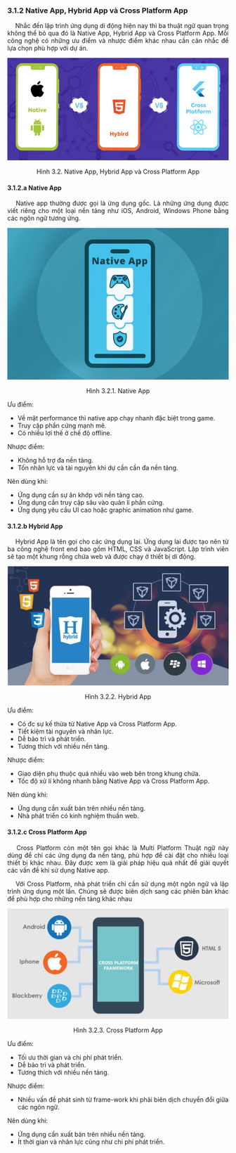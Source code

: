 ### **3.1.2 Native App, Hybrid App và Cross Platform App**

<p style='text-align: justify;'>
&emsp;
Nhắc đến lập trình ứng dụng di động hiện nay thì ba thuật ngữ quan trọng không thể bỏ qua đó là Native App, Hybrid App và Cross Platform App.
Mỗi công nghệ có những ưu điểm và nhược điểm khác nhau cần cân nhắc để lựa chọn phù hợp với dự án.
</p>

<center>
  <img src="https://github.com/datai999/thesis-document/blob/main/report/src/chapter_3_technology/img/na-h-cp.png?raw=true">
  <p>Hình 3.2. Native App, Hybrid App và Cross Platform App</p>
</center>

<div style="page-break-after: always;"></div>

#### 3.1.2.a Native App

<p style='text-align: justify;'>
&emsp;
Native app thường được gọi là ứng dụng gốc. 
Là những ứng dụng được viết riêng cho một loại nền tảng như iOS, Android, Windows Phone bằng các ngôn ngữ tương ứng.
</p>

<center>
  <img src="https://github.com/datai999/thesis-document/blob/main/report/src/chapter_3_technology/img/na.png?raw=true">
  <p>Hình 3.2.1. Native App</p>
</center>

Ưu điểm:

- Về mặt performance thì native app chạy nhanh đặc biệt trong game.
- Truy cập phần cứng mạnh mẽ.
- Có nhiều lợi thế ở chế độ offline.

Nhược điểm:

- Không hỗ trợ đa nền tảng.
- Tốn nhân lực và tài nguyên khi dự cần cần đa nền tảng.

Nên dùng khi:

- Ứng dụng cần sự ăn khớp với nền tảng cao.
- Ứng dụng cần truy cập sâu vào quản lí phần cứng.
- Ứng dụng yêu cầu UI cao hoặc graphic animation như game.

<div style="page-break-after: always;"></div>

#### 3.1.2.b Hybrid App

<p style='text-align: justify;'>
&emsp;
Hybrid App là tên gọi cho các ứng dụng lai. 
Ứng dụng lai được tạo nên từ ba công nghệ front end bao gồm HTML, CSS và JavaScript.
Lập trình viên sẽ tạo một khung rỗng chứa web và được chạy ở thiết bị di động.
</p>

<center>
  <img src="https://github.com/datai999/thesis-document/blob/main/report/src/chapter_3_technology/img/hebrid.png?raw=true">
  <p>Hình 3.2.2. Hybrid App</p>
</center>

Ưu điểm:

- Có đc sự kế thừa từ Native App và Cross Platform App.
- Tiết kiệm tài nguyên và nhân lực.
- Dễ bảo trì và phát triển.
- Tương thích với nhiều nền tảng.

Nhược điểm:

- Giao diện phụ thuộc quá nhiều vào web bên trong khung chứa.
- Tốc độ xử lí không nhanh bằng Native App và Cross Platform App.

Nên dùng khi:

- Ứng dụng cần xuất bản trên nhiều nền tảng.
- Nhà phát triển có kinh nghiệm thuần web.

<div style="page-break-after: always;"></div>

#### 3.1.2.c Cross Platform App

<p style='text-align: justify;'>
&emsp;
Cross Platform còn một tên gọi khác là Multi Platform
Thuật ngữ này dùng để chỉ các ứng dụng đa nền tảng, phù hợp để cài đặt cho nhiều loại thiết bị khác nhau. 
Đây được xem là giải pháp hiệu quả nhất để giải quyết các vấn đề khi sử dụng Native app.
</p>

<p style='text-align: justify;'>
&emsp;
Với Cross Platform, nhà phát triển chỉ cần sử dụng một ngôn ngữ và lập trình ứng dụng một lần. 
Chúng sẽ được biên dịch sang các phiên bản khác để phù hợp cho những nền tảng khác nhau
</p>

<center>
  <img src="https://github.com/datai999/thesis-document/blob/main/report/src/chapter_3_technology/img/cp.png?raw=true">
  <p>Hình 3.2.3. Cross Platform App</p>
</center>

Ưu điểm:

- Tối ưu thời gian và chi phí phát triển.
- Dễ bảo trì và phát triển.
- Tương thích với nhiều nền tảng.

Nhược điểm:

- Nhiều vấn đề phát sinh từ frame-work khi phải biên dịch chuyển đổi giữa các ngôn ngữ.

Nên dùng khi:

- Ứng dụng cần xuất bản trên nhiều nền tảng.
- Ít thời gian và nhân lực cũng như chi phí phát triển.

<div style="page-break-after: always;"></div>
